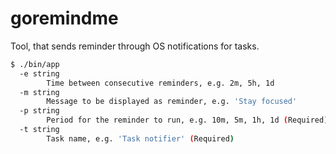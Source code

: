 # goremindme

Tool, that sends reminder through OS notifications for tasks.

```sh
$ ./bin/app
  -e string
    	Time between consecutive reminders, e.g. 2m, 5h, 1d
  -m string
    	Message to be displayed as reminder, e.g. 'Stay focused'
  -p string
    	Period for the reminder to run, e.g. 10m, 5m, 1h, 1d (Required)
  -t string
    	Task name, e.g. 'Task notifier' (Required)
```